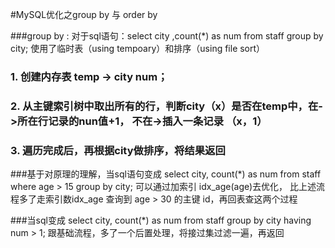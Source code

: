 #MySQL优化之group by 与 order by

###group by : 对于sql语句：select city ,count(*) as num from staff group by city; 使用了临时表（using tempoary）和排序（using file sort）
### 1. 创建内存表 temp -> city num；
### 2. 从主键索引树中取出所有的行，判断city（x）是否在temp中，在->所在行记录的nun值+1， 不在->插入一条记录 （x，1）
### 3. 遍历完成后，再根据city做排序，将结果返回

###基于对原理的理解，当sql语句变成 select city, count(*) as num from staff where age > 15 group by city; 可以通过加索引 idx_age(age)去优化， 比上述流程多了走索引数idx_age 查询到 age > 30 的主键 id，再回表查这两个过程

###当sql变成 select city, count(*) as num from staff group by city having num > 1; 跟基础流程，多了一个后置处理，将接过集过滤一遍，再返回

###
